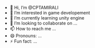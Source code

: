 - 👋 Hi, I’m @CPTAMIRALI
- 👀 I’m interested in game developement
- 🌱 I’m currently learning unity engine
- 💞️ I’m looking to collaborate on ...
- 📫 How to reach me ...
- 😄 Pronouns: ...
- ⚡ Fun fact: ...

<!---
CPTAMIRALI/CPTAMIRALI is a ✨ special ✨ repository because its `README.md` (this file) appears on your GitHub profile.
You can click the Preview link to take a look at your changes.
--->
